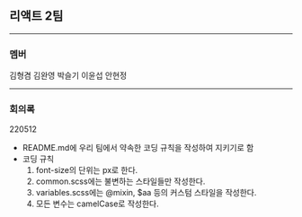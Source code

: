 ## 리액트 2팀

---

### 멤버

김형겸
김완영
박슬기
이윤섭
안현정

---

### 회의록

220512

- README.md에 우리 팀에서 약속한 코딩 규칙을 작성하여 지키기로 함
- 코딩 규칙
  1. font-size의 단위는 px로 한다.
  2. common.scss에는 불변하는 스타일들만 작성한다.
  3. variables.scss에는 @mixin, $aa 등의 커스텀 스타일을 작성한다.
  4. 모든 변수는 camelCase로 작성한다.